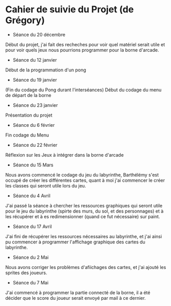 # Cahier de suivie du Projet (de Grégory)

* Séance du 20 décembre

Début du projet, j'ai fait des recheches pour voir quel matériel serait utile et pour voir quels jeux nous pourrions programmer 
pour la borne d'arcade.

* Séance du 12 janvier

Début de la programmation d'un pong

* Séance du 19 janvier

(Fin du codage du Pong durant l'interséances)
Début du codage du menu de départ de la borne

* Séance du 23 janvier

Présentation du projet

* Séance du 6 février

Fin codage du Menu

* Séance du 22 février

Réflexion sur les Jeux à intégrer dans la borne d'arcade

* Séance du 15 Mars

Nous avons commencé le codage du jeu du labyrinthe, Barthélémy s'est occupé de créer les différentes cartes, quant à moi j'ai commencer le créer les classes qui seront utile lors du jeu.

* Séance du 4 Avril

J'ai passé la séance à chercher les ressources graphiques qui seront utile pour le jeu du labyrinthe (spirte des murs, du sol, et des personnages) et à les récupérer et à es redimensionner (quand ce fut nécessaire) sur paint.

* Séance du 17 Avril

J'ai fini de récupérer les ressources nécessaires au labyrinthe, et j'ai ainsi pu commencer à programmer l'affichage graphique des cartes du labyrinthe.

* Séance du 2 Mai

Nous avons corriger les problèmes d'afiichages des cartes, et j'ai ajouté les sprites des joueurs.

* Séance du 7 Mai

J'ai commencé à programmer la partie connecté de la borne, il a été décider que le score du joueur serait envoyé par mail à ce dernier.
